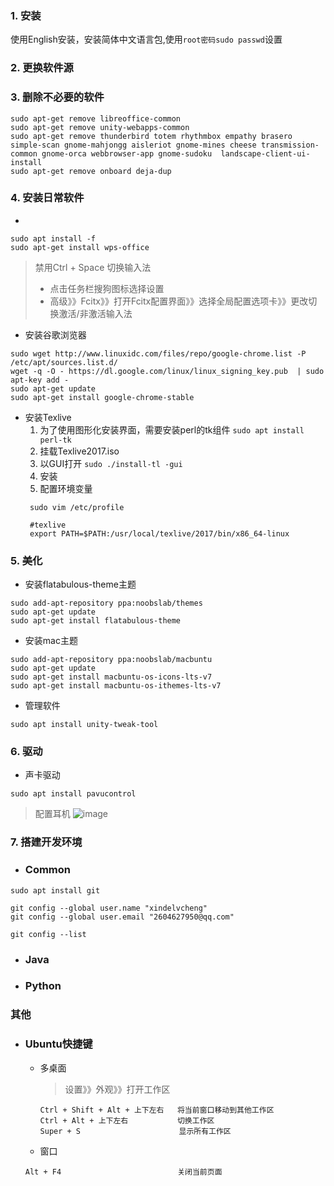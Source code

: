 ### 1. 安装
使用English安装，安装简体中文语言包,使用`root密码sudo passwd`设置

### 2. 更换软件源

### 3. 删除不必要的软件
```
sudo apt-get remove libreoffice-common  
sudo apt-get remove unity-webapps-common  
sudo apt-get remove thunderbird totem rhythmbox empathy brasero simple-scan gnome-mahjongg aisleriot gnome-mines cheese transmission-common gnome-orca webbrowser-app gnome-sudoku  landscape-client-ui-install
sudo apt-get remove onboard deja-dup 
```

### 4. 安装日常软件
 - 
```
sudo apt install -f
sudo apt-get install wps-office  
```
>禁用Ctrl + Space 切换输入法
>- 点击任务栏搜狗图标选择设置
>- 高级》》Fcitx》》打开Fcitx配置界面》》选择全局配置选项卡》》更改切换激活/非激活输入法

 - 安装谷歌浏览器
```
sudo wget http://www.linuxidc.com/files/repo/google-chrome.list -P /etc/apt/sources.list.d/  
wget -q -O - https://dl.google.com/linux/linux_signing_key.pub  | sudo apt-key add -
sudo apt-get update
sudo apt-get install google-chrome-stable
```
 - 安装Texlive
   1. 为了使用图形化安装界面，需要安装perl的tk组件
   `sudo apt install perl-tk`
   2. 挂载Texlive2017.iso
   3. 以GUI打开
   `sudo ./install-tl -gui`
   4. 安装
   5. 配置环境变量
   ```
    sudo vim /etc/profile
   
    #texlive
    export PATH=$PATH:/usr/local/texlive/2017/bin/x86_64-linux
    ```

### 5. 美化
- 安装flatabulous-theme主题
```
sudo add-apt-repository ppa:noobslab/themes
sudo apt-get update
sudo apt-get install flatabulous-theme
```

- 安装mac主题 
 ```
 sudo add-apt-repository ppa:noobslab/macbuntu
 sudo apt-get update
 sudo apt-get install macbuntu-os-icons-lts-v7
 sudo apt-get install macbuntu-os-ithemes-lts-v7
 ```
 - 管理软件
 ```
sudo apt install unity-tweak-tool
```

### 6. 驱动
- 声卡驱动
```
sudo apt install pavucontrol  
```

>配置耳机
![image](https://img-blog.csdn.net/20170315142644222?watermark/2/text/aHR0cDovL2Jsb2cuY3Nkbi5uZXQvdzU5ODc1MzQ2OA==/font/5a6L5L2T/fontsize/400/fill/I0JBQkFCMA==/dissolve/70/gravity/Center)

### 7. 搭建开发环境
- ### Common
```
sudo apt install git

git config --global user.name "xindelvcheng"
git config --global user.email "2604627950@qq.com"

git config --list
```

- ### Java
- ### Python


### 其他

- ### Ubuntu快捷键
  - 多桌面
    >设置》》外观》》打开工作区
   
    ```
    Ctrl + Shift + Alt + 上下左右   将当前窗口移动到其他工作区 
    Ctrl + Alt + 上下左右           切换工作区
    Super + S                      显示所有工作区
    ```
  - 窗口
  ```
  Alt + F4                          关闭当前页面
  ```